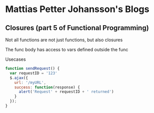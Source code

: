 # Mattias Petter Johansson's Blogs

## Closures (part 5 of Functional Programming)

Not all functions are not just functions, but also closures

The func body has access to vars defined outside the func

Usecases

```js
function sendRequest() {
  var requestID = '123'
  $.ajax({
    url: '/myURL',
    success: function(response) {
      alert('Request' + requestID + ' returned')
    }
  });
}
```
